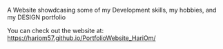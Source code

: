 A Website showdcasing some of my Development skills, my hobbies, and my DESIGN portfolio

You can check out the website at: https://hariom57.github.io/PortfolioWebsite_HariOm/
